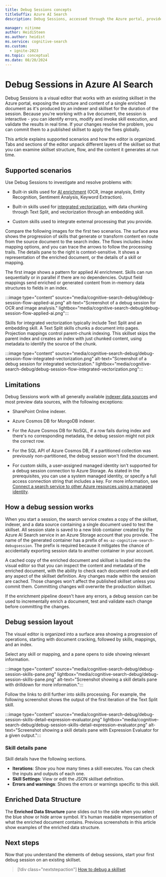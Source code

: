```yaml
---
title: Debug Sessions concepts
titleSuffix: Azure AI Search
description: Debug Sessions, accessed through the Azure portal, provides an IDE-like environment where you can identify and fix errors, validate changes, and push changes to skillsets in an Azure AI Search enrichment pipeline.

manager: nitinme
author: HeidiSteen
ms.author: heidist
ms.service: cognitive-search
ms.custom:
  - ignite-2023
ms.topic: conceptual
ms.date: 08/20/2024
---
```


# Debug Sessions in Azure AI Search

Debug Sessions is a visual editor that works with an existing skillset in the Azure portal, exposing the structure and content of a single enriched document as it's produced by an indexer and skillset for the duration of the session. Because you're working with a live document, the session is interactive - you can identify errors, modify and invoke skill execution, and validate the results in real time. If your changes resolve the problem, you can commit them to a published skillset to apply the fixes globally.

This article explains supported scenarios and how the editor is organized. Tabs and sections of the editor unpack different layers of the skillset so that you can examine skillset structure, flow, and the content it generates at run time.

## Supported scenarios

Use Debug Sessions to investigate and resolve problems with:

+ Built-in skills used for [AI enrichment](cognitive-search-concept-intro.md) (OCR, image analysis, Entity Recognition, Sentiment Analysis, Keyword Extraction).

+ Built-in skills used for [integrated vectorization](vector-search-integrated-vectorization.md), with data chunking through Text Split, and vectorization through an embedding skill.

+ Custom skills used to integrate external processing that you provide.

Compare the following images for the first two scenarios. The surface area shows the progression of skills that generate or transform content en route from the source document to the search index. The flows includes index mapping options, and you can trace the arrows to follow the processing trails. The details pane to the right is context-sensitive. It shows a representation of the enriched document, or the details of a skill or mapping.

The first image shows a pattern for applied AI enrichment. Skills can run sequentially or in parallel if there are no dependencies. Output field mappings send enriched or generated content from in-memory data structures to fields in an index. 

:::image type="content" source="media/cognitive-search-debug/debug-session-flow-applied-ai.png" alt-text="Screenshot of a debug session for OCR and image analysis." lightbox="media/cognitive-search-debug/debug-session-flow-applied-ai.png":::

Skills for integrated vectorization typically include Text Split and an embedding skill. A Text Split skills chunks a document into pages. Projection mappings control parent-chunk indexing. This skillset skips the parent index and creates an index with just chunked content, using metadata to identify the source of the chunk.

:::image type="content" source="media/cognitive-search-debug/debug-session-flow-integrated-vectorization.png" alt-text="Screenshot of a debug session for integrated vectorization." lightbox="media/cognitive-search-debug/debug-session-flow-integrated-vectorization.png":::

## Limitations

Debug Sessions work with all generally available [indexer data sources](search-data-sources-gallery.md) and most preview data sources, with the following exceptions:

+ SharePoint Online indexer.

+ Azure Cosmos DB for MongoDB indexer.

+ For the Azure Cosmos DB for NoSQL, if a row fails during index and there's no corresponding metadata, the debug session might not pick the correct row.

+ For the SQL API of Azure Cosmos DB, if a partitioned collection was previously non-partitioned, the debug session won't find the document.

+ For custom skills, a user-assigned managed identity isn't supported for a debug session connection to Azure Storage. As stated in the prerequisites, you can use a system managed identity, or specify a full access connection string that includes a key. For more information, see [Connect a search service to other Azure resources using a managed identity](search-howto-managed-identities-data-sources.md).

## How a debug session works

When you start a session, the search service creates a copy of the skillset, indexer, and a data source containing a single document used to test the skillset. All session state is saved to a new blob container created by the Azure AI Search service in an Azure Storage account that you provide. The name of the generated container has a prefix of `ms-az-cognitive-search-debugsession`. The prefix is required because it mitigates the chance of accidentally exporting session data to another container in your account. 

A cached copy of the enriched document and skillset is loaded into the visual editor so that you can inspect the content and metadata of the enriched document, with the ability to check each document node and edit any aspect of the skillset definition. Any changes made within the session are cached. Those changes won't affect the published skillset unless you commit them. Committing changes will overwrite the production skillset.

If the enrichment pipeline doesn't have any errors, a debug session can be used to incrementally enrich a document, test and validate each change before committing the changes.

## Debug session layout

The visual editor is organized into a surface area showing a progression of operations, starting with document cracking, followed by skills, mappings, and an index.

Select any skill or mapping, and a pane opens to side showing relevant information.

:::image type="content" source="media/cognitive-search-debug/debug-session-skills-pane.png" lightbox="media/cognitive-search-debug/debug-session-skills-pane.png" alt-text="Screenshot showing a skill details pane with drilldown for more information.":::

Follow the links to drill further into skills processing. For example, the following screenshot shows the output of the first iteration of the Text Split skill. 

:::image type="content" source="media/cognitive-search-debug/debug-session-skills-detail-expression-evaluator.png" lightbox="media/cognitive-search-debug/debug-session-skills-detail-expression-evaluator.png" alt-text="Screenshot showing a skill details pane with Expression Evaluator for a given output.":::

### Skill details pane

Skill details have the following sections.

+ **Iterations**: Show you how many times a skill executes. You can check the inputs and outputs of each one.
+ **Skill Settings**: View or edit the JSON skillset definition.
+ **Errors and warnings**: Shows the errors or warnings specific to this skill.

## Enriched Data Structure

The **Enriched Data Structure** pane slides out to the side when you select the blue show or hide arrow symbol. It's human readable representation of what the enriched document contains. Previous screenshots in this article show examples of the enriched data structure.

## Next steps

Now that you understand the elements of debug sessions, start your first debug session on an existing skillset.

> [!div class="nextstepaction"]
> [How to debug a skillset](cognitive-search-how-to-debug-skillset.md)
